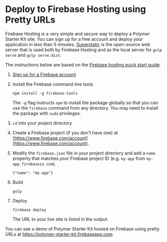 # Deploy to Firebase Hosting using Pretty URLs

Firebase Hosting is a very simple and secure way to deploy a Polymer Starter Kit site. You can sign up for a free account and deploy your application in less than 5 minutes. [Superstatic](https://github.com/firebase/superstatic) is the open-source web server that is used both by Firebase Hosting and as the local server for `gulp serve` and `gulp serve:dist`.

The instructions below are based on the [Firebase hosting quick start
guide](https://www.firebase.com/docs/hosting/quickstart.html).

1.  [Sign up for a Firebase account](https://www.firebase.com/signup/)

1.  Install the Firebase command line tools

        npm install -g firebase-tools

    The `-g` flag instructs `npm` to install the package globally so that you
    can use the `firebase` command from any directory. You may need
    to install the package with `sudo` privileges.

1.  `cd` into your project directory

1.  Create a Firebase project (if you don't have one) at [https://www.firebase.com/account](https://www.firebase.com/account).

1.  Modify the `firebase.json` file in your project directory and add a `name` property that matches your Firebase project ID (e.g. `my-app` from `my-app.firebaseio.com`).

        {"name": "my-app"}

1.  Build

        gulp

1.  Deploy

        firebase deploy

    The URL to your live site is listed in the output.

You can see a demo of Polymer Starter Kit hosted on Firebase using pretty URLs at https://polymer-starter-kit.firebaseapp.com.

